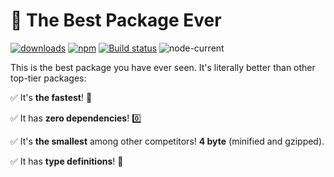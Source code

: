 # 🚀 The Best Package Ever

[![downloads](https://img.shields.io/badge/downloads-10M-brightgreen)](https://www.youtube.com/watch?v=dQw4w9WgXcQ)
[![npm](https://img.shields.io/npm/v/the-best-package)](https://npmjs.com/the-best-package)
[![Build status](https://github.com/igoradamenko/the-best-package-ever/actions/workflows/node.js.yml/badge.svg?branch=master&event=push)](https://github.com/igoradamenko/the-best-package-ever/actions/workflows/node.js.yml)
![node-current](https://img.shields.io/node/v/the-best-package)

This is the best package you have ever seen. It's literally better than other top-tier packages:

✅ It's **the fastest**! 💨

✅ It has **zero dependencies**! 0️⃣

✅ It's **the smallest** among other competitors! **4 byte** (minified and gzipped).

✅ It has **type definitions**! 🦾
